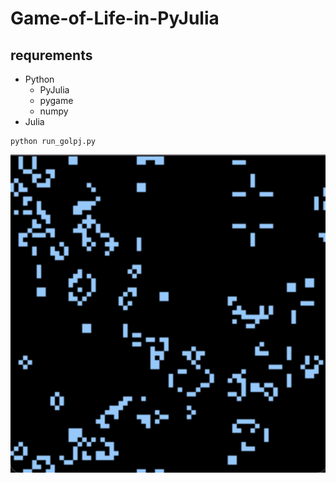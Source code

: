 # Game-of-Life-in-PyJulia
## requrements
- Python
  - PyJulia
  - pygame
  - numpy
- Julia
```
python run_golpj.py
```
![](img.png)